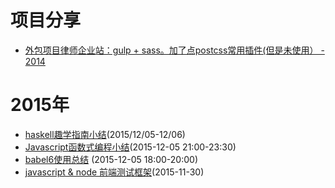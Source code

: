 # 项目分享

- [外包项目律师企业站：gulp + sass。加了点postcss常用插件(但是未使用） - 2014](https://github.com/sean-mo/proceedings)

# 2015年

- [haskell趣学指南小结](https://github.com/sean-mo/docs/blob/master/haskell_study.md)(2015/12/05-12/06)
- [Javascript函数式编程小结](https://github.com/sean-mo/docs/blob/master/FP%20Javscript%20Study.md)(2015-12-05 21:00-23:30)
- [babel6使用总结](https://github.com/sean-mo/docs/blob/master/%E4%BD%BF%E7%94%A8Babel6%E6%80%BB%E7%BB%93.md) (2015-12-05 18:00-20:00)
- [javascript & node 前端测试框架](https://github.com/sean-mo/docs/blob/master/Javascript%20%26%20Node%20Tests%20Framework.md)(2015-11-30)